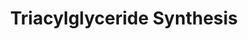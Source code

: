---
annotations:
- type: Pathway Ontology
  value: classic metabolic pathway
- type: Pathway Ontology
  value: triacylglycerol biosynthetic pathway
authors:
- MaintBot
- Khanspers
- Egonw
- MirellaKalafati
description: ''
last-edited: 2019-09-17
organisms:
- Danio rerio
redirect_from:
- /index.php/Pathway:WP1347
- /instance/WP1347
schema-jsonld:
- '@context': https://schema.org/
  '@id': https://wikipathways.github.io/pathways/WP1347.html
  '@type': Dataset
  creator:
    '@type': Organization
    name: WikiPathways
  description: ''
  keywords:
  - agps
  - LOC563806
  - LPL
  - zgc:172295
  - Dihydroxyacetone phosphate
  - agpat4
  - LIPF
  - zgc:154071
  - AYR1
  - LOC556057
  - Monoacylglycerol
  - gnpat
  - AGPAT2
  - Diacylglycerol
  - agpat3
  - LIPE
  - Lysophosphatidic acid
  - GPD1
  - Glycerol
  - DKEY-19F4.1
  - Phosphatidic acid
  - lipc
  - mogat2
  - Glycerol-3-phosphate
  - zgc:92195
  - Acyl dihydroxyacetone phosphate
  - GK2
  - dgat1
  - zgc:171525
  - Fatty acyl CoA
  - dgat2
  - Triacylglycerol
  - agpat2
  - LOC565116
  - LOC794598
  license: CC0
  name: Triacylglyceride Synthesis
seo: CreativeWork
title: Triacylglyceride Synthesis
wpid: WP1347
---